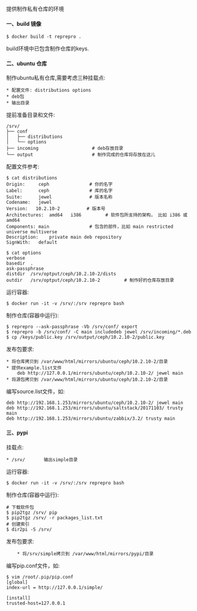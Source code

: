 提供制作私有仓库的环境

#### 一、build 镜像

```
$ docker build -t reprepro .
```

build环境中已包含制作仓库的keys.

#### 二、ubuntu 仓库

制作ubuntu私有仓库,需要考虑三种挂载点:
	
	* 配置文件: distributions options
	* deb包
	* 输出目录

提前准备目录和文件:

	/srv/
	├── conf
	│   ├── distributions
	│   └── options
	├── incoming					# deb存放目录
	└── output						# 制作完成的仓库将存放在这儿



配置文件参考:

```
$ cat distributions 
Origin:		ceph               # 你的名字
Label:		ceph               # 库的名字
Suite:		jewel              # 版本名称
Codename:	jewel
Version:   10.2.10-2          # 版本号
Architectures:	amd64   i386         # 软件包所支持的架构， 比如 i386 或 amd64
Components:	main               # 包含的部件，比如 main restricted universe multiverse
Description:	private main deb repository
SignWith:	default

$ cat options 
verbose
basedir  .
ask-passphrase
distdir  /srv/optput/ceph/10.2.10-2/dists
outdir   /srv/optput/ceph/10.2.10-2         # 制作好的仓库存放目录
```

运行容器:

```
$ docker run -it -v /srv/:/srv reprepro bash
```

制作仓库(容器中运行):

```
$ reprepro --ask-passphrase -Vb /srv/conf/ export
$ reprepro -b /srv/conf/ -C main includedeb jewel /srv/incoming/*.deb
$ cp /keys/public.key /srv/output/ceph/10.2.10-2/public.key
```

发布包要求:

	* 将仓库拷贝到 /var/www/html/mirrors/ubuntu/ceph/10.2.10-2/目录
	* 提供example.list文件
		deb http://127.0.0.1/mirrors/ubuntu/ceph/10.2.10-2/ jewel main
	* 将源包拷贝到 /var/www/html/mirrors/ubuntu/ceph/10.2.10-2/目录

编写source.list文件，如:

```
deb http://192.168.1.253/mirrors/ubuntu/ceph/10.2.10-2/ jewel main
deb http://192.168.1.253/mirrors/ubuntu/saltstack/20171103/ trusty main
deb http://192.168.1.253/mirrors/ubuntu/zabbix/3.2/ trusty main
```

#### 三、pypi

挂载点:

	* /srv/       输出simple目录

运行容器:

```
$ docker run -it -v /srv/:/srv reprepro bash
```

制作仓库(容器中运行):

```
# 下载软件包
$ pip2tgz /srv/ pip
$ pip2tgz /srv/ -r packages_list.txt
# 创建索引
$ dir2pi -S /srv/
```

发布包要求:

        * 将/srv/simple拷贝到 /var/www/html/mirrors/pypi/目录

编写pip.conf文件，如:

```
$ vim /root/.pip/pip.conf
[global]
index-url = http://127.0.0.1/simple/

[install]
trusted-host=127.0.0.1
```

